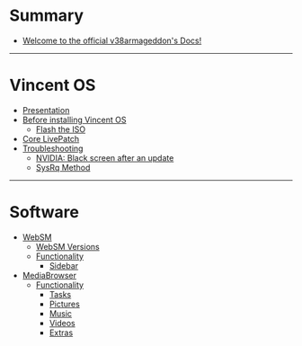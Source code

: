 # Summary

- [Welcome to the official v38armageddon's Docs!](README.md)

---

# Vincent OS

- [Presentation](vincent-os/presentation.md)
- [Before installing Vincent OS]()
  - [Flash the ISO](vincent-os/before-installing-vincent-os/flash-the-iso.md)
- [Core LivePatch](vincent-os/core-livepatch.md)
- [Troubleshooting]()
  - [NVIDIA: Black screen after an update](vincent-os/troubleshooting/nvidia-black-screen-after-an-update.md)
  - [SysRq Method](vincent-os/troubleshooting/sysrq-method.md)

---

# Software

- [WebSM](software/websm/README.md)
  - [WebSM Versions](software/websm/websm-versions.md)
  - [Functionality]()
    - [Sidebar](software/websm/functionality/sidebar.md)
- [MediaBrowser](software/mediabrowser/README.md)
  - [Functionality]()
    - [Tasks](software/mediabrowser/functionality/tasks.md)
    - [Pictures](software/mediabrowser/functionality/pictures.md)
    - [Music](software/mediabrowser/functionality/music.md)
    - [Videos](software/mediabrowser/functionality/videos.md)
    - [Extras](software/mediabrowser/functionality/extras.md)